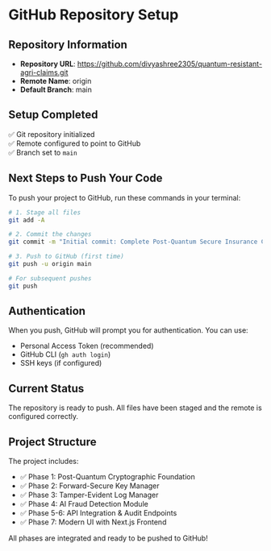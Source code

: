 # GitHub Repository Setup

## Repository Information
- **Repository URL**: https://github.com/divyashree2305/quantum-resistant-agri-claims.git
- **Remote Name**: origin
- **Default Branch**: main

## Setup Completed

✅ Git repository initialized  
✅ Remote configured to point to GitHub  
✅ Branch set to `main`  

## Next Steps to Push Your Code

To push your project to GitHub, run these commands in your terminal:

```bash
# 1. Stage all files
git add -A

# 2. Commit the changes
git commit -m "Initial commit: Complete Post-Quantum Secure Insurance Claim System - All Phases 1-7 integrated"

# 3. Push to GitHub (first time)
git push -u origin main

# For subsequent pushes
git push
```

## Authentication

When you push, GitHub will prompt you for authentication. You can use:
- Personal Access Token (recommended)
- GitHub CLI (`gh auth login`)
- SSH keys (if configured)

## Current Status

The repository is ready to push. All files have been staged and the remote is configured correctly.

## Project Structure

The project includes:
- ✅ Phase 1: Post-Quantum Cryptographic Foundation
- ✅ Phase 2: Forward-Secure Key Manager
- ✅ Phase 3: Tamper-Evident Log Manager
- ✅ Phase 4: AI Fraud Detection Module
- ✅ Phase 5-6: API Integration & Audit Endpoints
- ✅ Phase 7: Modern UI with Next.js Frontend

All phases are integrated and ready to be pushed to GitHub!
